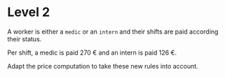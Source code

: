 # Level 2

A worker is either a `medic` or an `intern` and their shifts are paid
according their status.

Per shift, a medic is paid 270 € and an intern is paid 126 €.

Adapt the price computation to take these new rules into account.
